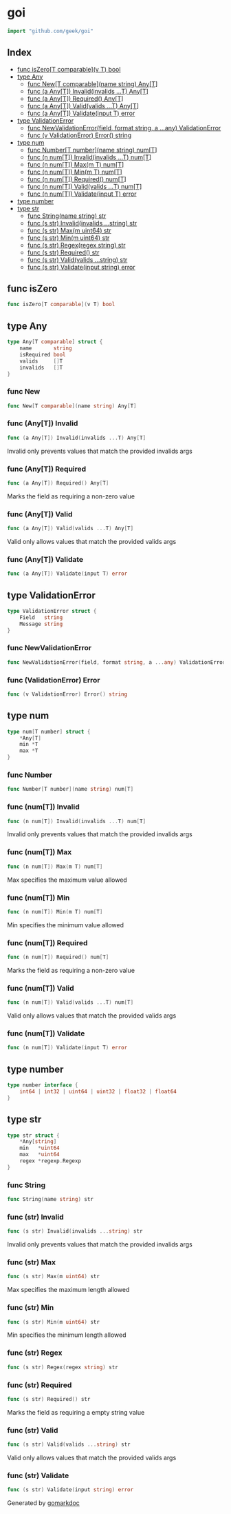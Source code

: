 <!-- Code generated by gomarkdoc. DO NOT EDIT -->

# goi

```go
import "github.com/geek/goi"
```

## Index

- [func isZero[T comparable](v T) bool](<#func-iszero>)
- [type Any](<#type-any>)
  - [func New[T comparable](name string) Any[T]](<#func-new>)
  - [func (a Any[T]) Invalid(invalids ...T) Any[T]](<#func-anyt-invalid>)
  - [func (a Any[T]) Required() Any[T]](<#func-anyt-required>)
  - [func (a Any[T]) Valid(valids ...T) Any[T]](<#func-anyt-valid>)
  - [func (a Any[T]) Validate(input T) error](<#func-anyt-validate>)
- [type ValidationError](<#type-validationerror>)
  - [func NewValidationError(field, format string, a ...any) ValidationError](<#func-newvalidationerror>)
  - [func (v ValidationError) Error() string](<#func-validationerror-error>)
- [type num](<#type-num>)
  - [func Number[T number](name string) num[T]](<#func-number>)
  - [func (n num[T]) Invalid(invalids ...T) num[T]](<#func-numt-invalid>)
  - [func (n num[T]) Max(m T) num[T]](<#func-numt-max>)
  - [func (n num[T]) Min(m T) num[T]](<#func-numt-min>)
  - [func (n num[T]) Required() num[T]](<#func-numt-required>)
  - [func (n num[T]) Valid(valids ...T) num[T]](<#func-numt-valid>)
  - [func (n num[T]) Validate(input T) error](<#func-numt-validate>)
- [type number](<#type-number>)
- [type str](<#type-str>)
  - [func String(name string) str](<#func-string>)
  - [func (s str) Invalid(invalids ...string) str](<#func-str-invalid>)
  - [func (s str) Max(m uint64) str](<#func-str-max>)
  - [func (s str) Min(m uint64) str](<#func-str-min>)
  - [func (s str) Regex(regex string) str](<#func-str-regex>)
  - [func (s str) Required() str](<#func-str-required>)
  - [func (s str) Valid(valids ...string) str](<#func-str-valid>)
  - [func (s str) Validate(input string) error](<#func-str-validate>)


## func isZero

```go
func isZero[T comparable](v T) bool
```

## type Any

```go
type Any[T comparable] struct {
    name       string
    isRequired bool
    valids     []T
    invalids   []T
}
```

### func New

```go
func New[T comparable](name string) Any[T]
```

### func \(Any\[T\]\) Invalid

```go
func (a Any[T]) Invalid(invalids ...T) Any[T]
```

Invalid only prevents values that match the provided invalids args

### func \(Any\[T\]\) Required

```go
func (a Any[T]) Required() Any[T]
```

Marks the field as requiring a non\-zero value

### func \(Any\[T\]\) Valid

```go
func (a Any[T]) Valid(valids ...T) Any[T]
```

Valid only allows values that match the provided valids args

### func \(Any\[T\]\) Validate

```go
func (a Any[T]) Validate(input T) error
```

## type ValidationError

```go
type ValidationError struct {
    Field   string
    Message string
}
```

### func NewValidationError

```go
func NewValidationError(field, format string, a ...any) ValidationError
```

### func \(ValidationError\) Error

```go
func (v ValidationError) Error() string
```

## type num

```go
type num[T number] struct {
    *Any[T]
    min *T
    max *T
}
```

### func Number

```go
func Number[T number](name string) num[T]
```

### func \(num\[T\]\) Invalid

```go
func (n num[T]) Invalid(invalids ...T) num[T]
```

Invalid only prevents values that match the provided invalids args

### func \(num\[T\]\) Max

```go
func (n num[T]) Max(m T) num[T]
```

Max specifies the maximum value allowed

### func \(num\[T\]\) Min

```go
func (n num[T]) Min(m T) num[T]
```

Min specifies the minimum value allowed

### func \(num\[T\]\) Required

```go
func (n num[T]) Required() num[T]
```

Marks the field as requiring a non\-zero value

### func \(num\[T\]\) Valid

```go
func (n num[T]) Valid(valids ...T) num[T]
```

Valid only allows values that match the provided valids args

### func \(num\[T\]\) Validate

```go
func (n num[T]) Validate(input T) error
```

## type number

```go
type number interface {
    int64 | int32 | uint64 | uint32 | float32 | float64
}
```

## type str

```go
type str struct {
    *Any[string]
    min   *uint64
    max   *uint64
    regex *regexp.Regexp
}
```

### func String

```go
func String(name string) str
```

### func \(str\) Invalid

```go
func (s str) Invalid(invalids ...string) str
```

Invalid only prevents values that match the provided invalids args

### func \(str\) Max

```go
func (s str) Max(m uint64) str
```

Max specifies the maximum length allowed

### func \(str\) Min

```go
func (s str) Min(m uint64) str
```

Min specifies the minimum length allowed

### func \(str\) Regex

```go
func (s str) Regex(regex string) str
```

### func \(str\) Required

```go
func (s str) Required() str
```

Marks the field as requiring a empty string value

### func \(str\) Valid

```go
func (s str) Valid(valids ...string) str
```

Valid only allows values that match the provided valids args

### func \(str\) Validate

```go
func (s str) Validate(input string) error
```



Generated by [gomarkdoc](<https://github.com/princjef/gomarkdoc>)
